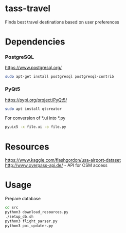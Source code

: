 # tass-travel
Finds best travel destinations based on user preferences

# Dependencies
### PostgreSQL
https://www.postgresql.org/  
```bash
sudo apt-get install postgresql postgresql-contrib
```

### PyQt5
https://pypi.org/project/PyQt5/
```bash
sudo apt install qtcreator
```

For conversion of *.ui into *.py
```bash
pyuic5 -x file.ui -o file.py
```

# Resources
https://www.kaggle.com/flashgordon/usa-airport-dataset  
http://www.overpass-api.de/ - API for OSM access

# Usage
Prepare database
```bash
cd src
python3 download_resources.py
./setup_db.sh
python3 flight_parser.py
python3 poi_updater.py
```
